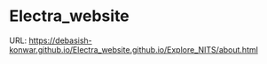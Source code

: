 # Electra_website

URL: https://debasish-konwar.github.io/Electra_website.github.io/Explore_NITS/about.html
